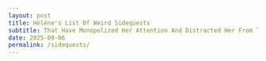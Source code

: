 ```yaml
---
layout: post
title: Hélène's List Of Weird Sidequests
subtitle: That Have Monopolized Her Attention And Distracted Her From The Important Things In Her Life
date: 2025-09-06
permalink: /sidequests/
---
```


